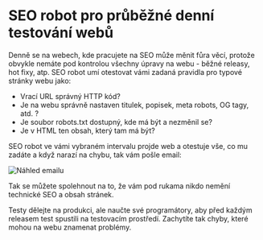 # SEO robot pro průběžné denní testování webů

Denně se na webech, kde pracujete na SEO může měnit fůra věcí, protože obvykle nemáte pod kontrolou všechny úpravy na webu - běžné releasy, hot fixy, atp.
SEO robot umí otestovat vámi zadaná pravidla pro typové stránky webu jako:
* Vrací URL správný HTTP kód?
* Je na webu správně nastaven titulek, popisek, meta robots, OG tagy, atd. ?
* Je soubor robots.txt dostupný, kde má být a nezměnil se?
* Je v HTML ten obsah, který tam má být?

SEO robot ve vámi vybraném intervalu projde web a otestuje vše, co mu zadáte a když narazí na chybu, tak vám pošle email:

![Náhled emailu](https://www.hlavinka.cz/seoskoleni/nahled-emailu.png "Title")

Tak se můžete spolehnout na to, že vám pod rukama nikdo nemění technické SEO a obsah stránek.

Testy dělejte na produkci, ale naučte své programátory, aby před každým releasem test spustili na testovacím prostředí. Zachytíte tak chyby, které mohou na webu znamenat problémy.




